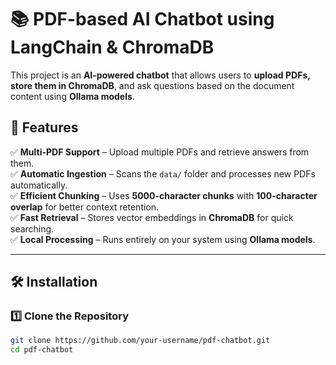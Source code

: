 # 📚 PDF-based AI Chatbot using LangChain & ChromaDB

This project is an **AI-powered chatbot** that allows users to **upload PDFs, store them in ChromaDB**, and ask questions based on the document content using **Ollama models**.

## 🚀 Features

✅ **Multi-PDF Support** – Upload multiple PDFs and retrieve answers from them.  
✅ **Automatic Ingestion** – Scans the `data/` folder and processes new PDFs automatically.  
✅ **Efficient Chunking** – Uses **5000-character chunks** with **100-character overlap** for better context retention.  
✅ **Fast Retrieval** – Stores vector embeddings in **ChromaDB** for quick searching.  
✅ **Local Processing** – Runs entirely on your system using **Ollama models**.  

---

## 🛠 Installation

### 1️⃣ **Clone the Repository**
```bash
git clone https://github.com/your-username/pdf-chatbot.git
cd pdf-chatbot


